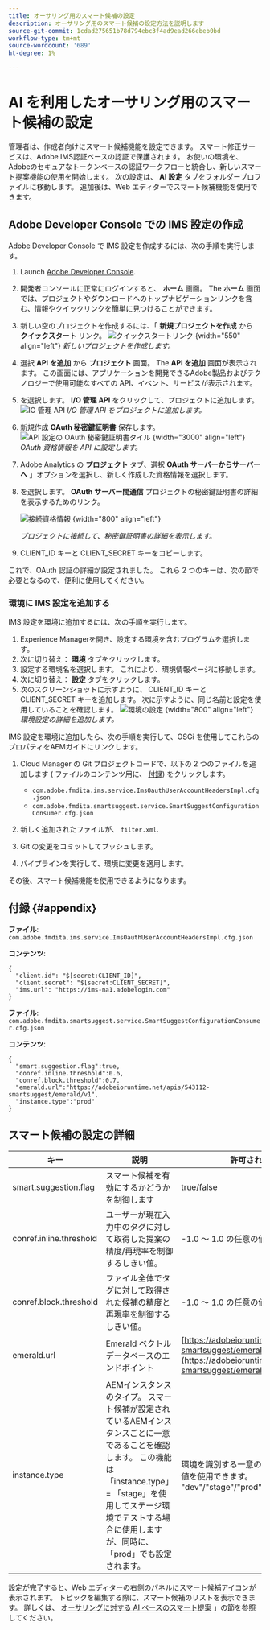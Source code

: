 ```yaml
---
title: オーサリング用のスマート候補の設定
description: オーサリング用のスマート候補の設定方法を説明します
source-git-commit: 1cdad275651b78d794ebc3f4ad9ead266ebeb0bd
workflow-type: tm+mt
source-wordcount: '689'
ht-degree: 1%

---
```


# AI を利用したオーサリング用のスマート候補の設定

管理者は、作成者向けにスマート候補機能を設定できます。 スマート修正サービスは、Adobe IMS認証ベースの認証で保護されます。 お使いの環境を、Adobeのセキュアなトークンベースの認証ワークフローと統合し、新しいスマート提案機能の使用を開始します。 次の設定は、 **AI 設定** タブをフォルダープロファイルに移動します。 追加後は、Web エディターでスマート候補機能を使用できます。

## Adobe Developer Console での IMS 設定の作成

Adobe Developer Console で IMS 設定を作成するには、次の手順を実行します。
1. Launch [Adobe Developer Console](https://developer.adobe.com/console).
1. 開発者コンソールに正常にログインすると、 **ホーム** 画面。 The **ホーム** 画面では、プロジェクトやダウンロードへのトップナビゲーションリンクを含む、情報やクイックリンクを簡単に見つけることができます。
1. 新しい空のプロジェクトを作成するには、「  **新規プロジェクトを作成** から  **クイックスタート** リンク。
   ![クイックスタートリンク](assets/conf-ss-quick-start.png) {width="550" align="left"}
   *新しいプロジェクトを作成します。*

1. 選択  **API を追加**  から  **プロジェクト** 画面。  The **API を追加** 画面が表示されます。 この画面には、アプリケーションを開発できるAdobe製品およびテクノロジーで使用可能なすべての API、イベント、サービスが表示されます。

1. を選択します。 **I/O 管理 API** をクリックして、プロジェクトに追加します。
   ![IO 管理 API](assets/confi-ss-io-management.png)
   *I/O 管理 API をプロジェクトに追加します。*

1. 新規作成 **OAuth 秘密鍵証明書** 保存します。
   ![API 設定の OAuth 秘密鍵証明書タイル](assets/conf-ss-OAuth-credential.png) {width="3000" align="left"}
   *OAuth 資格情報を API に設定します。*

1. Adobe Analytics の  **プロジェクト** タブ、選択 **OAuth サーバーからサーバーへ** 」オプションを選択し、新しく作成した資格情報を選択します。

1. を選択します。 **OAuth サーバー間通信** プロジェクトの秘密鍵証明書の詳細を表示するためのリンク。

   ![接続資格情報](assets/conf-ss-connected-credentials.png) {width="800" align="left"}

   *プロジェクトに接続して、秘密鍵証明書の詳細を表示します。*
1. CLIENT_ID キーと CLIENT_SECRET キーをコピーします。

これで、OAuth 認証の詳細が設定されました。 これら 2 つのキーは、次の節で必要となるので、便利に使用してください。

### 環境に IMS 設定を追加する

IMS 設定を環境に追加するには、次の手順を実行します。

1. Experience Managerを開き、設定する環境を含むプログラムを選択します。
1. 次に切り替え： **環境** タブをクリックします。
1. 設定する環境名を選択します。 これにより、環境情報ページに移動します。
1. 次に切り替え： **設定** タブをクリックします。
1. 次のスクリーンショットに示すように、 CLIENT_ID キーと CLIENT_SECRET キーを追加します。 次に示すように、同じ名前と設定を使用していることを確認します。
   ![環境の設定](assets/conf-ss-environment.png) {width="800" align="left"}
   *環境設定の詳細を追加します。*




IMS 設定を環境に追加したら、次の手順を実行して、OSGi を使用してこれらのプロパティをAEMガイドにリンクします。

1. Cloud Manager の Git プロジェクトコードで、以下の 2 つのファイルを追加します ( ファイルのコンテンツ用に、 [付録](#appendix)) をクリックします。

   * `com.adobe.fmdita.ims.service.ImsOauthUserAccountHeadersImpl.cfg.json`
   * `com.adobe.fmdita.smartsuggest.service.SmartSuggestConfigurationConsumer.cfg.json`
1. 新しく追加されたファイルが、 `filter.xml`.
1. Git の変更をコミットしてプッシュします。
1. パイプラインを実行して、環境に変更を適用します。

その後、スマート候補機能を使用できるようになります。



## 付録 {#appendix}

**ファイル**:
`com.adobe.fmdita.ims.service.ImsOauthUserAccountHeadersImpl.cfg.json`

**コンテンツ**:

```
{
  "client.id": "$[secret:CLIENT_ID]",
  "client.secret": "$[secret:CLIENT_SECRET]",
  "ims.url": "https://ims-na1.adobelogin.com"
}
```

**ファイル**: `com.adobe.fmdita.smartsuggest.service.SmartSuggestConfigurationConsumer.cfg.json`

**コンテンツ**:

```
{
  "smart.suggestion.flag":true,
  "conref.inline.threshold":0.6,
  "conref.block.threshold":0.7,
  "emerald.url":"https://adobeioruntime.net/apis/543112-smartsuggest/emerald/v1",
  "instance.type":"prod"
}
```

## スマート候補の設定の詳細

| キー | 説明 | 許可されている値 | デフォルト値 |
|---|---|---|---|
| smart.suggestion.flag | スマート候補を有効にするかどうかを制御します | true/false | false |
| conref.inline.threshold | ユーザーが現在入力中のタグに対して取得した提案の精度/再現率を制御するしきい値。 | -1.0 ～ 1.0 の任意の値。 | 0.6 |
| conref.block.threshold | ファイル全体でタグに対して取得された候補の精度と再現率を制御するしきい値。 | -1.0 ～ 1.0 の任意の値。 | 0.7 |
| emerald.url | Emerald ベクトルデータベースのエンドポイント | [https://adobeioruntime.net/apis/543112-smartsuggest/emerald/v1](https://adobeioruntime.net/apis/543112-smartsuggest/emerald/v1) | [https://adobeioruntime.net/apis/543112-smartsuggest/emerald/v1](https://adobeioruntime.net/apis/543112-smartsuggest/emerald/v1) |
| instance.type | AEMインスタンスのタイプ。 スマート候補が設定されているAEMインスタンスごとに一意であることを確認します。 この機能は「instance.type」 = 「stage」を使用してステージ環境でテストする場合に使用しますが、同時に、「prod」でも設定されます。 | 環境を識別する一意のキー。 のみ *英数字* の値を使用できます。 &quot;dev&quot;/&quot;stage&quot;/&quot;prod&quot;/&quot;test1&quot;/&quot;stage2&quot; | &quot;prod&quot; |

設定が完了すると、Web エディターの右側のパネルにスマート候補アイコンが表示されます。 トピックを編集する際に、スマート候補のリストを表示できます。 詳しくは、 [オーサリングに対する AI ベースのスマート提案](../user-guide/authoring-ai-based-smart-suggestions.md) 」の節を参照してください。

